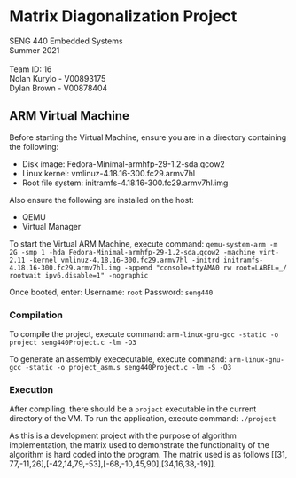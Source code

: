 # Matrix Diagonalization Project

SENG 440 Embedded Systems\
Summer 2021 \
\
Team ID: 16 \
Nolan Kurylo - V00893175 \
Dylan Brown - V00878404

## ARM Virtual Machine

Before starting the Virtual Machine, ensure you are in a directory containing the following:

-   Disk image: Fedora-Minimal-armhfp-29-1.2-sda.qcow2
-   Linux kernel: vmlinuz-4.18.16-300.fc29.armv7hl
-   Root file system: initramfs-4.18.16-300.fc29.armv7hl.img

Also ensure the following are installed on the host:

-   QEMU
-   Virtual Manager

To start the Virtual ARM Machine, execute command:
`qemu-system-arm -m 2G -smp 1 -hda Fedora-Minimal-armhfp-29-1.2-sda.qcow2 -machine virt-2.11 -kernel vmlinuz-4.18.16-300.fc29.armv7hl -initrd initramfs-4.18.16-300.fc29.armv7hl.img -append "console=ttyAMA0 rw root=LABEL=_/ rootwait ipv6.disable=1" -nographic`

Once booted, enter:
Username: `root`
Password: `seng440`

### Compilation

To compile the project, execute command:
`arm-linux-gnu-gcc -static -o project seng440Project.c -lm -O3`

To generate an assembly exececutable, execute command:
`arm-linux-gnu-gcc -static -o project_asm.s seng440Project.c -lm -S -O3`

### Execution

After compiling, there should be a `project` executable in the current directory of the VM. To run the application, execute command:
`./project`

As this is a development project with the purpose of algorithm implementation, the matrix used to demonstrate the functionality of the algorithm is hard coded into the program.
The matrix used is as follows [[31, 77,-11,26],[-42,14,79,-53],[-68,-10,45,90],[34,16,38,-19]].

